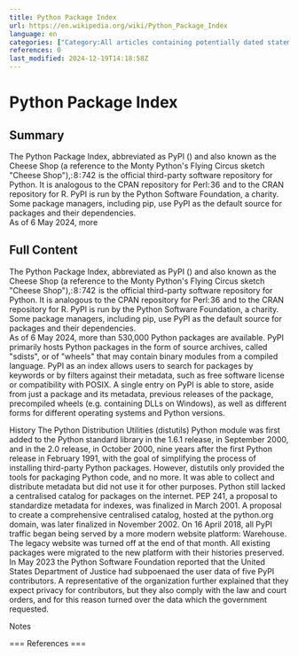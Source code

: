 ```yaml
---
title: Python Package Index
url: https://en.wikipedia.org/wiki/Python_Package_Index
language: en
categories: ["Category:All articles containing potentially dated statements", "Category:Archive networks", "Category:Articles containing potentially dated statements from May 2024", "Category:Articles with short description", "Category:Python (programming language)", "Category:Short description is different from Wikidata"]
references: 0
last_modified: 2024-12-19T14:18:58Z
---
```


# Python Package Index

## Summary

The Python Package Index, abbreviated as PyPI () and also known as the Cheese Shop (a reference to the Monty Python's Flying Circus sketch "Cheese Shop"),: 8 : 742  is the official third-party software repository for Python. It is analogous to the CPAN repository for Perl: 36  and to the CRAN repository for R. PyPI is run by the Python Software Foundation, a charity. Some package managers, including pip, use PyPI as the default source for packages and their dependencies.  
As of 6 May 2024, more

## Full Content

The Python Package Index, abbreviated as PyPI () and also known as the Cheese Shop (a reference to the Monty Python's Flying Circus sketch "Cheese Shop"),: 8 : 742  is the official third-party software repository for Python. It is analogous to the CPAN repository for Perl: 36  and to the CRAN repository for R. PyPI is run by the Python Software Foundation, a charity. Some package managers, including pip, use PyPI as the default source for packages and their dependencies.  
As of 6 May 2024, more than 530,000 Python packages are available.
PyPI primarily hosts Python packages in the form of source archives, called "sdists", or of "wheels" that may contain binary modules from a compiled language.
PyPI as an index allows users to search for packages by keywords or by filters against their metadata, such as free software license or compatibility with POSIX. A single entry on PyPI is able to store, aside from just a package and its metadata, previous releases of the package, precompiled wheels (e.g. containing DLLs on Windows), as well as different forms for different operating systems and Python versions.

History
The Python Distribution Utilities (distutils) Python module was first added to the Python standard library in the 1.6.1 release, in September 2000, and in the 2.0 release, in October 2000, nine years after the first Python release in February 1991, with the goal of simplifying the process of installing third-party Python packages.
However, distutils only provided the tools for packaging Python code, and no more. It was able to collect and distribute metadata but did not use it for other purposes. Python still lacked a centralised catalog for packages on the internet. PEP 241, a proposal to standardize metadata for indexes, was finalized in March 2001. A proposal to create a comprehensive centralised catalog, hosted at the python.org domain, was later finalized in November 2002.
On 16 April 2018, all PyPI traffic began being served by a more modern website platform: Warehouse. The legacy website was turned off at the end of that month. All existing packages were migrated to the new platform with their histories preserved.
In May 2023 the Python Software Foundation reported that the United States Department of Justice had subpoenaed the user data of five PyPI contributors. A representative of the organization further explained that they expect privacy for contributors, but they also comply with the law and court orders, and for this reason turned over the data which the government requested.

Notes


=== References ===
